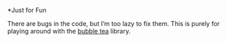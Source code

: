*Just for Fun

There are bugs in the code, but I’m too lazy to fix them. This is purely for playing around with the [bubble tea](https://github.com/charmbracelet/bubbletea) library.
